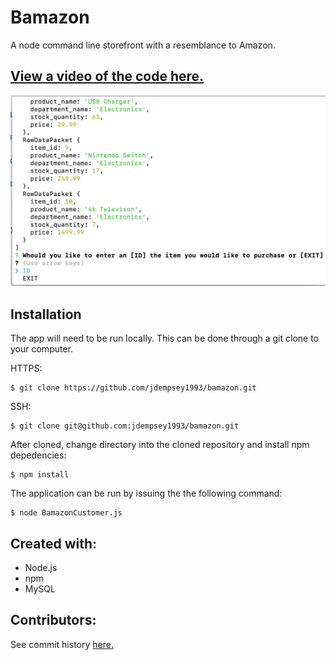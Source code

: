 # Bamazon
A node command line storefront with a resemblance to Amazon.

[View a video of the code here.](https://youtu.be/jfltyitfSR4)
------

![Image of project](https://github.com/jdempsey1993/bamazon/blob/master/Bamazon%20Image.png)

Installation
---

The app will need to be run locally. This can be done through a git clone to your computer.

HTTPS:
```
$ git clone https://github.com/jdempsey1993/bamazon.git
```
SSH:
```
$ git clone git@github.com:jdempsey1993/bamazon.git
```
After cloned, change directory into the cloned repository and install npm depedencies:
```
$ npm install
```
The application can be run by issuing the the following command:
```
$ node BamazonCustomer.js
```

Created with:
---
* Node.js
* npm
* MySQL

Contributors:
---
See commit history [here.](https://github.com/jdempsey1993/bamazon/graphs/contributors)

